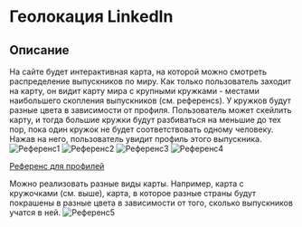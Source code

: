 # Геолокация LinkedIn 

## Описание

На сайте будет интерактивная карта, на которой можно смотреть распределение выпускников по миру. 
Как только пользователь заходит на карту, он видит карту мира с крупными кружками - местами наибольшего скопления выпускников (см. референсs).
У кружков будут разные цвета в зависимости от профиля.
Пользователь может скейлить карту, и тогда большие кружки будут разбиваться на меньшие до тех пор, пока один кружок не будет соответствовать одному человеку. Нажав на него, пользователь увидит профиль этого выпускника.
![Референс1](https://i.pinimg.com/originals/c9/3e/82/c93e82b33a0346bb13834f3f2a4dddb4.png)
![Референс2](https://www.webmasterindia.com/blog/wp-content/uploads/2020/04/Covid19-Cases-WHO.jpg)
![Референс3](https://truth-and-beauty.net/content/1-projects/8-emoto/_01_oc-charts-map-UK.png)
![Референс4](https://www.visualcinnamon.com/img/blog/2015/voronoi-hover/voronoi_grid_visible.png)

[Референс для профилей](https://i.pinimg.com/originals/01/63/fb/0163fb4c27d1f5fa2ec6264212b0b0c2.gif)

Можно реализовать разные виды карты. Например, карта с кружочками (см. выше), карта, в которое разные страны будут покрашены в разные цвета в зависимости от того, сколько выпускников учатся в ней. 
![Референс5](https://s.bizmedia.kz/app/uploads/2022/12/kazahstan-zanimaet-32-mesto-v-globalnom-indekse-prodovolstvennoj-bezopasnosti-uluchshaya.png)
